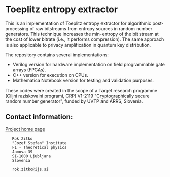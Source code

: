 # Toeplitz entropy extractor

This is an implementation of Toeplitz entropy extractor for algorithmic post-processing of
raw bitstreams from entropy sources in random number generators. This technique increases
the min-entropy of the bit stream at the cost of lower bitrate (i.e., it performs compression). 
The same approach is also applicable to privacy amplification in quantum key distribution.

The repository contains several implementations:

 * Verilog version for hardware implementation on field programmable gate arrays (FPGAs).
 * C++ version for execution on CPUs.
 * Mathematica Notebook version for testing and validation purposes.

These codes were created in the scope of a Target research programme (Ciljni raziskovalni
programi, CRP) V1-2119 "Cryptographically secure random number generator", funded
by UVTP and ARRS, Slovenia.

## Contact information:

   [Project home page](https://www.ijs.si/ijsw/ARRSProjekti/2021/Kriptografsko%20varen%20generator%20naklju%C4%8Dnih%20%C5%A1trevil)

```
   Rok Zitko
   "Jozef Stefan" Institute
   F1 - Theoretical physics
   Jamova 39
   SI-1000 Ljubljana
   Slovenia

   rok.zitko@ijs.si
```
